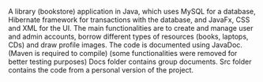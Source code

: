 A library (bookstore) application in Java, which uses MySQL for a database, Hibernate framework for transactions with the database, and JavaFx, CSS and XML for the UI. The main functionalities are to create and manage user and admin accounts, borrow different types of resources (books, laptops, CDs) and draw profile images. The code is documented using JavaDoc. (Maven is required to compile) (some functionalities were removed for better testing purposes)
Docs folder contains group documents.
Src folder contains the code from a personal version of the project.
